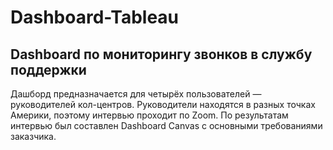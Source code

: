 # Dashboard-Tableau
## Dashboard по мониторингу звонков в службу поддержки
Дашборд предназначается для четырёх пользователей — руководителей кол-центров. 
Руководители находятся в разных точках Америки, поэтому интервью проходит по Zoom. 
По результатам интервью был составлен Dashboard Canvas с основными требованиями заказчика.
